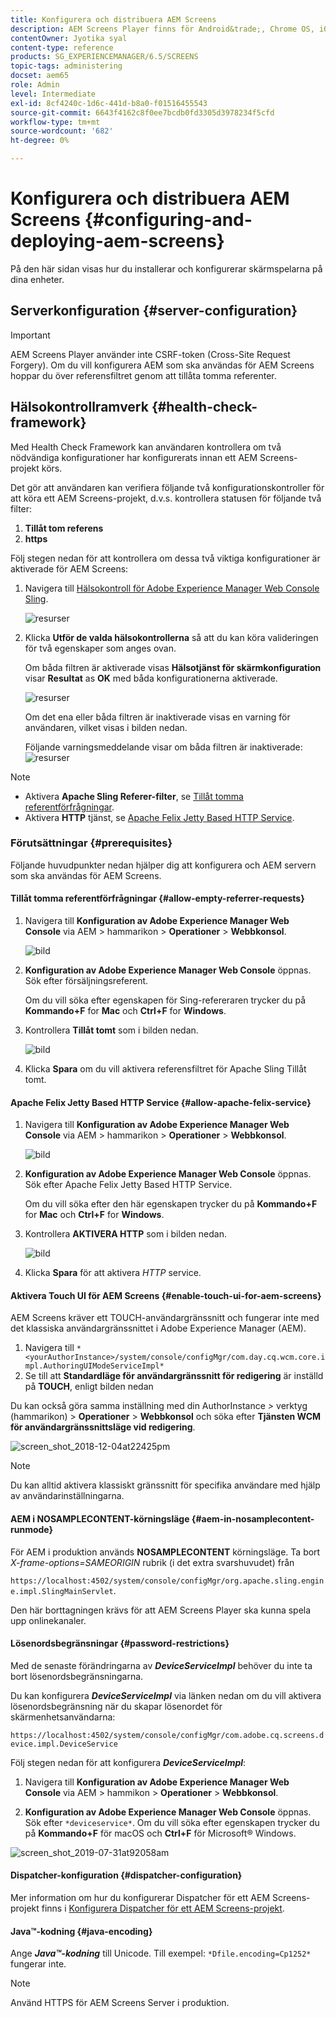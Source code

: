 ```yaml
---
title: Konfigurera och distribuera AEM Screens
description: AEM Screens Player finns för Android&trade;, Chrome OS, iOS och Windows. Lär dig mer om konfiguration och driftsättning av AEM Screens.
contentOwner: Jyotika syal
content-type: reference
products: SG_EXPERIENCEMANAGER/6.5/SCREENS
topic-tags: administering
docset: aem65
role: Admin
level: Intermediate
exl-id: 8cf4240c-1d6c-441d-b8a0-f01516455543
source-git-commit: 6643f4162c8f0ee7bcdb0fd3305d3978234f5cfd
workflow-type: tm+mt
source-wordcount: '682'
ht-degree: 0%

---
```


# Konfigurera och distribuera AEM Screens {#configuring-and-deploying-aem-screens}

På den här sidan visas hur du installerar och konfigurerar skärmspelarna på dina enheter.

## Serverkonfiguration {#server-configuration}

>[!IMPORTANT]
>
>AEM Screens Player använder inte CSRF-token (Cross-Site Request Forgery). Om du vill konfigurera AEM som ska användas för AEM Screens hoppar du över referensfiltret genom att tillåta tomma referenter.

## Hälsokontrollramverk {#health-check-framework}

Med Health Check Framework kan användaren kontrollera om två nödvändiga konfigurationer har konfigurerats innan ett AEM Screens-projekt körs.

Det gör att användaren kan verifiera följande två konfigurationskontroller för att köra ett AEM Screens-projekt, d.v.s. kontrollera statusen för följande två filter:

1. **Tillåt tom referens**
2. **https**

Följ stegen nedan för att kontrollera om dessa två viktiga konfigurationer är aktiverade för AEM Screens:

1. Navigera till [Hälsokontroll för Adobe Experience Manager Web Console Sling](http://localhost:4502/system/console/healthcheck?tags=screensconfigs&amp;overrideGlobalTimeout=).

   ![resurser](assets/health-check1.png)


2. Klicka **Utför de valda hälsokontrollerna** så att du kan köra valideringen för två egenskaper som anges ovan.

   Om båda filtren är aktiverade visas **Hälsotjänst för skärmkonfiguration** visar **Resultat** as **OK** med båda konfigurationerna aktiverade.

   ![resurser](assets/health-check2.png)

   Om det ena eller båda filtren är inaktiverade visas en varning för användaren, vilket visas i bilden nedan.

   Följande varningsmeddelande visar om båda filtren är inaktiverade:
   ![resurser](assets/health-check3.png)

>[!NOTE]
>
>* Aktivera **Apache Sling Referer-filter**, se [Tillåt tomma referentförfrågningar](/help/user-guide/configuring-screens-introduction.md#allow-empty-referrer-requests).
>* Aktivera **HTTP** tjänst, se [Apache Felix Jetty Based HTTP Service](/help/user-guide/configuring-screens-introduction.md#allow-apache-felix-service).

### Förutsättningar {#prerequisites}

Följande huvudpunkter nedan hjälper dig att konfigurera och AEM servern som ska användas för AEM Screens.

#### Tillåt tomma referentförfrågningar {#allow-empty-referrer-requests}

1. Navigera till **Konfiguration av Adobe Experience Manager Web Console** via AEM > hammarikon > **Operationer** > **Webbkonsol**.

   ![bild](assets/config/empty-ref1.png)

1. **Konfiguration av Adobe Experience Manager Web Console** öppnas. Sök efter försäljningsreferent.

   Om du vill söka efter egenskapen för Sing-refereraren trycker du på **Kommando+F** for **Mac** och **Ctrl+F** for **Windows**.

1. Kontrollera **Tillåt tomt** som i bilden nedan.

   ![bild](assets/config/empty-ref2.png)

1. Klicka **Spara** om du vill aktivera referensfiltret för Apache Sling Tillåt tomt.


#### Apache Felix Jetty Based HTTP Service {#allow-apache-felix-service}

1. Navigera till **Konfiguration av Adobe Experience Manager Web Console** via AEM > hammarikon > **Operationer** > **Webbkonsol**.

   ![bild](assets/config/empty-ref1.png)

1. **Konfiguration av Adobe Experience Manager Web Console** öppnas. Sök efter Apache Felix Jetty Based HTTP Service.

   Om du vill söka efter den här egenskapen trycker du på **Kommando+F** for **Mac** och **Ctrl+F** for **Windows**.

1. Kontrollera **AKTIVERA HTTP** som i bilden nedan.

   ![bild](assets/config/config-1.png)

1. Klicka **Spara** för att aktivera *HTTP* service.

#### Aktivera Touch UI för AEM Screens {#enable-touch-ui-for-aem-screens}

AEM Screens kräver ett TOUCH-användargränssnitt och fungerar inte med det klassiska användargränssnittet i Adobe Experience Manager (AEM).

1. Navigera till `*<yourAuthorInstance>/system/console/configMgr/com.day.cq.wcm.core.impl.AuthoringUIModeServiceImpl*`
1. Se till att **Standardläge för användargränssnitt för redigering** är inställd på **TOUCH**, enligt bilden nedan

Du kan också göra samma inställning med din AuthorInstance *>* verktyg (hammarikon) > **Operationer** > **Webbkonsol** och söka efter **Tjänsten WCM för användargränssnittsläge vid redigering**.

![screen_shot_2018-12-04at22425pm](assets/screen_shot_2018-12-04at22425pm.png)

>[!NOTE]
>
>Du kan alltid aktivera klassiskt gränssnitt för specifika användare med hjälp av användarinställningarna.

#### AEM i NOSAMPLECONTENT-körningsläge {#aem-in-nosamplecontent-runmode}

För AEM i produktion används **NOSAMPLECONTENT** körningsläge. Ta bort *X-frame-options=SAMEORIGIN* rubrik (i det extra svarshuvudet) från

`https://localhost:4502/system/console/configMgr/org.apache.sling.engine.impl.SlingMainServlet`.

Den här borttagningen krävs för att AEM Screens Player ska kunna spela upp onlinekanaler.

#### Lösenordsbegränsningar {#password-restrictions}

Med de senaste förändringarna av ***DeviceServiceImpl*** behöver du inte ta bort lösenordsbegränsningarna.

Du kan konfigurera ***DeviceServiceImpl*** via länken nedan om du vill aktivera lösenordsbegränsning när du skapar lösenordet för skärmenhetsanvändarna:

`https://localhost:4502/system/console/configMgr/com.adobe.cq.screens.device.impl.DeviceService`

Följ stegen nedan för att konfigurera ***DeviceServiceImpl***:

1. Navigera till **Konfiguration av Adobe Experience Manager Web Console** via AEM > hammikon > **Operationer** > **Webbkonsol**.

1. **Konfiguration av Adobe Experience Manager Web Console** öppnas. Sök efter `*deviceservice*`. Om du vill söka efter egenskapen trycker du på **Kommando+F** för macOS och **Ctrl+F** för Microsoft® Windows.

![screen_shot_2019-07-31at92058am](assets/screen_shot_2019-07-31at92058am.png)

#### Dispatcher-konfiguration {#dispatcher-configuration}

Mer information om hur du konfigurerar Dispatcher för ett AEM Screens-projekt finns i [Konfigurera Dispatcher för ett AEM Screens-projekt](dispatcher-configurations-aem-screens.md).

#### Java™-kodning {#java-encoding}

Ange ***Java™-kodning*** till Unicode. Till exempel: `*Dfile.encoding=Cp1252*` fungerar inte.

>[!NOTE]
>
>Använd HTTPS för AEM Screens Server i produktion.

